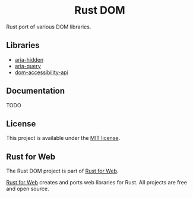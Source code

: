 <h1 align="center">Rust DOM</h1>

Rust port of various DOM libraries.

## Libraries

-   [aria-hidden](./packages/aria-hidden)
-   [aria-query](./packages/aria-query)
-   [dom-accessibility-api](./packages/dom-accessibility-api)

## Documentation

TODO

## License

This project is available under the [MIT license](LICENSE.md).

## Rust for Web

The Rust DOM project is part of [Rust for Web](https://github.com/RustForWeb).

[Rust for Web](https://github.com/RustForWeb) creates and ports web libraries for Rust. All projects are free and open source.
